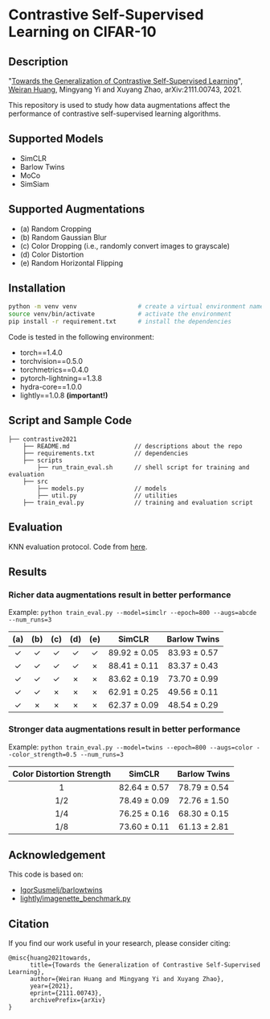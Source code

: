 # Contrastive Self-Supervised Learning on CIFAR-10

## Description

"[Towards the Generalization of Contrastive Self-Supervised Learning](https://arxiv.org/abs/2111.00743)",
[Weiran Huang](https://www.weiranhuang.com), Mingyang Yi and Xuyang Zhao, arXiv:2111.00743, 2021.

This repository is used to study how data augmentations affect the performance of contrastive self-supervised learning algorithms.

## Supported Models

- SimCLR
- Barlow Twins
- MoCo
- SimSiam

## Supported Augmentations

- (a) Random Cropping
- (b) Random Gaussian Blur
- (c) Color Dropping (i.e., randomly convert images to grayscale)
- (d) Color Distortion
- (e) Random Horizontal Flipping

## Installation
```bash
python -m venv venv                 # create a virtual environment named venv
source venv/bin/activate            # activate the environment
pip install -r requirement.txt      # install the dependencies
```

Code is tested in the following environment:
- torch==1.4.0
- torchvision==0.5.0
- torchmetrics==0.4.0
- pytorch-lightning==1.3.8
- hydra-core==1.0.0
- lightly==1.0.8 **(important!)**

## Script and Sample Code

```console
├── contrastive2021
    ├── README.md                  // descriptions about the repo
    ├── requirements.txt           // dependencies
    ├── scripts
        ├── run_train_eval.sh      // shell script for training and evaluation
    ├── src
        ├── models.py              // models
        ├── util.py                // utilities
    ├── train_eval.py              // training and evaluation script
```

## Evaluation
KNN evaluation protocol. Code from [here](https://colab.research.google.com/github/facebookresearch/moco/blob/colab-notebook/colab/moco_cifar10_demo.ipynb).

## Results

### Richer data augmentations result in better performance

Example: `python train_eval.py --model=simclr --epoch=800 --augs=abcde --num_runs=3`

| (a)  | (b)  | (c)  | (d)  | (e)  |    SimCLR    | Barlow Twins |
| :--: | :--: | :--: | :--: | :--: | :----------: | :----------: |
|  ✓   |  ✓   |  ✓   |  ✓   |  ✓   | 89.92 ± 0.05 | 83.93 ± 0.57 |
|  ✓   |  ✓   |  ✓   |  ✓   |  ×   | 88.41 ± 0.11 | 83.37 ± 0.43 |
|  ✓   |  ✓   |  ✓   |  ×   |  ×   | 83.62 ± 0.19 | 73.70 ± 0.99 |
|  ✓   |  ✓   |  ×   |  ×   |  ×   | 62.91 ± 0.25 | 49.56 ± 0.11 |
|  ✓   |  ×   |  ×   |  ×   |  ×   | 62.37 ± 0.09 | 48.54 ± 0.29 |

### Stronger data augmentations result in better performance

Example: `python train_eval.py --model=twins --epoch=800 --augs=color --color_strength=0.5 --num_runs=3`

| Color Distortion Strength |    SimCLR    | Barlow Twins |
| :-----------------------: | :----------: | :----------: |
|             1             | 82.64 ± 0.57 | 78.79 ± 0.54 |
|            1/2            | 78.49 ± 0.09 | 72.76 ± 1.50 |
|            1/4            | 76.25 ± 0.16 | 68.30 ± 0.15 |
|            1/8            | 73.60 ± 0.11 | 61.13 ± 2.81 |


## Acknowledgement

This code is based on:

- [IgorSusmelj/barlowtwins](https://github.com/IgorSusmelj/barlowtwins)
- [lightly/imagenette_benchmark.py](https://github.com/lightly-ai/lightly/blob/v1.1.19/docs/source/getting_started/benchmarks/imagenette_benchmark.py)

## Citation

If you find our work useful in your research, please consider citing:

```
@misc{huang2021towards,
      title={Towards the Generalization of Contrastive Self-Supervised Learning}, 
      author={Weiran Huang and Mingyang Yi and Xuyang Zhao},
      year={2021},
      eprint={2111.00743},
      archivePrefix={arXiv}
}
```
